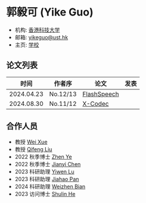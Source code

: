 # 郭毅可 (Yike Guo)

- 机构: [香港科技大学](../Institutions/CHN-HKUST_香港科技大学.md)
- 邮箱: yikeguo@ust.hk
- 主页: [学校](https://cse.hkust.edu.hk/admin/people/faculty/profile/yikeguo)

## 论文列表

| 时间 | 作者序 | 论文 | 发表 |
|:-:|:-:|---|---|
| 2024.04.23 | No.12/13 | [FlashSpeech](../Models/Diffusion/2024.04.23_FlashSpeech.md) |
| 2024.08.30 | No.11/12 | [X-Codec](../Models/Speech_Neural_Codec/2024.08.30_X-Codec.md) |

## 合作人员

- 教授 [Wei Xue](../Authors/Wei_Xue_(雪巍).md)
- 教授 [Qifeng Liu](../Authors/Qifeng_Liu_(柳崎峰).md)
- 2022 秋季博士 [Zhen Ye](../Authors/Zhen_Ye.md)
- 2022 秋季博士 [Jianyi Chen](../Authors/Jianyi_Chen.md)
- 2023 科研助理 [Yiwen Lu](../Authors/Yiwen_Lu.md)
- 2023 科研助理 [Jiahao Pan](../Authors/Jiahao_Pan.md)
- 2024 科研助理 [Weizhen Bian](../Authors/Weizhen_Bian.md)
- 2023 访问博士 [Shulin He](../Authors/Shulin_He.md)